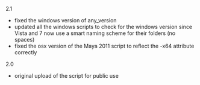 2.1

- fixed the windows version of any_version
- updated all the windows scripts to check for the windows version since Vista and 7 now use a smart naming scheme for their folders (no spaces)
- fixed the osx version of the Maya 2011 script to reflect the -x64 attribute correctly

2.0

- original upload of the script for public use
